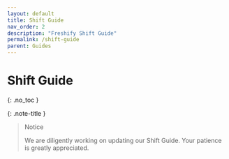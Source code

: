 ```yaml
---
layout: default
title: Shift Guide
nav_order: 2
description: "Freshify Shift Guide"
permalink: /shift-guide
parent: Guides
---
```


# Shift Guide
{: .no_toc }

{: .note-title }
> Notice
>
> We are diligently working on updating our Shift Guide. Your patience is greatly appreciated.

